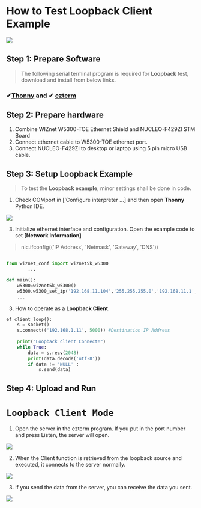 # How to Test Loopback Client Example

![][link-loopback]

## Step 1: Prepare Software

> The following serial terminal program is required for **Loopback** test, download and install from below links.

### &#10004;[**Thonny**][link-thonny]  and  &#10004; [**ezterm**][link-ezterm]



## Step 2: Prepare hardware

1. Combine WIZnet W5300-TOE Ethernet Shield and NUCLEO-F429ZI STM Board
2. Connect ethernet cable to W5300-TOE ethernet port.
3. Connect NUCLEO-F429ZI to desktop or laptop using 5 pin micro USB cable.


## Step 3: Setup Loopback Example

> To test the **Loopback example**, minor settings shall be done in code.

1. Check COMport in [‘Configure interpreter …] and then open **Thonny** Python IDE.

![][link-thonny-setup]

3. Initialize ethernet interface and configuration. Open the example code to set **[Network Information]**

> nic.ifconfig(('IP Address', 'Netmask', 'Gateway', 'DNS'))

```python

from wiznet_conf import wiznet5k_w5300
		...

def main():
    w5300=wiznet5k_w5300()
    w5300.w5300_set_ip('192.168.11.104','255.255.255.0','192.168.11.1','8.8.8.8')
    ...

```

3. How to operate as a **Loopback Client**.

```python
ef client_loop():
    s = socket()
    s.connect(('192.168.1.11', 5000)) #Destination IP Address
    
    print("Loopback client Connect!")
    while True:
        data = s.recv(2048)
        print(data.decode('utf-8'))
        if data != 'NULL' :
            s.send(data)
```



## Step 4: Upload and Run

# **`Loopback Client Mode`**

1. Open the server in the ezterm program. If you put in the port number and press Listen, the server will open.

![][link-loopback_client_1]

2. When the Client function is retrieved from the loopback source and executed, it connects to the server normally.

![][link-loopback_client_2]

3. If you send the data from the server, you can receive the data you sent.

![][link-loopback_client_3]







<!--
Link
-->

[link-thonny]: https://thonny.org/
[link-ezterm]: https://www.eztcp.com/en/download/ezterm
[link-thonny-setup]:https://github.com/Wiznet/W5300-TOE-MicroPython/blob/main/static/images/thonny-setup_example.png

[link-loopback]: https://github.com/Wiznet/W5300-TOE-MicroPython/blob/main/static/images/LOOPBACK/Loopback.png


[link-loopback_client_1]:https://github.com/Wiznet/W5300-TOE-MicroPython/blob/main/static/images/LOOPBACK/Loopback_client_1.png
[link-loopback_client_2]:https://github.com/Wiznet/W5300-TOE-MicroPython/blob/main/static/images/LOOPBACK/Loopback_client_2.png
[link-loopback_client_3]:https://github.com/Wiznet/W5300-TOE-MicroPython/blob/main/static/images/LOOPBACK/Loopback_client_3.png

